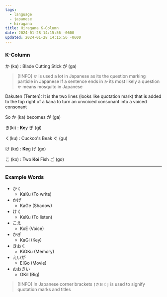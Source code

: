```yaml
---
tags:
  - language
  - japanese
  - hiragana
title: Hiragana K-Column
date: 2024-01-28 14:15:56 -0600
updated: 2024-01-28 14:15:56 -0600
---
```


### K-Column

か (ka) : Blade Cutting Stick
が (ga)

 > [!INFO]
 > `か` is used a lot in Japanese as its the question marking particle in Japanese
 > If a sentence ends in `か` its most likely a question
 > `か` means mosquito in Japanese

Dakuten (Tenten): It is the two lines (looks like quotation mark) that is added to the top right of a kana to turn an unvoiced consonant into a voiced consonant

So か (ka) becomes が (ga)

き(ki) : **Ke**y
ぎ (gi)

く(ku) : Cuckoo's Beak
ぐ (gu)

け (ke) : **Ke**g
げ (ge)

こ (ko) : Two **Ko**i Fish
ご (go)

---

### Example Words

* かく
	 * KaKu (To write)
* かげ 
	* KaGe (Shadow)
* けく
	* KeKu (To listen)
* こえ
	* KoE (Voice)
* かぎ
	* KaGi (Key)
* きおく
	* KiOKu (Memory)
* えいが 
	* EIGo (Movie)
* おおきい 
	* OKiI (Big)

 > [!INFO]
 > In Japanese corner brackets `⌈きおく⌋` is used to signify quotation marks and titles
 
